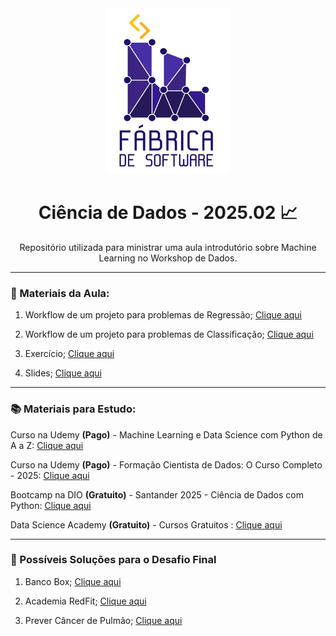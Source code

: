 <div align='center'>
    <img src='image.png' width=200px, height=265px></img>
</div>

<div align='center'>
    <h1 text-align='center'>Ciência de Dados - 2025.02 📈</h1>
</div>

<div align='center'>
    <P text-align='center'>Repositório utilizada para ministrar uma aula introdutório sobre Machine Learning no Workshop de Dados.</P>
</div>

---

### 📖 Materiais da Aula:

1. Workflow de um projeto para problemas de Regressão; <a href="notebooks/regressao.ipynb">Clique aqui</a>

2. Workflow de um projeto para problemas de Classificação; <a href="notebooks/classificacao.ipynb">Clique aqui</a>

3. Exercício; <a href="exercicio/Exercicio.md">Clique aqui</a>

4. Slides; <a href="https://gamma.app/docs/Introducao-a-Machine-Learning-com-Python-9m392hxrzaa62qc">Clique aqui</a>

---

### 📚 Materiais para Estudo:

Curso na Udemy **(Pago)** - Machine Learning e Data Science com Python de A a Z: <a href="https://www.udemy.com/share/101sO83@CTwZ7GsupE_giZm8Pgz09GiOMSnD2ksySY82p_5Sw73L0yjHA4Wl72NTe2a8UTKdkg==/">Clique aqui</a>

Curso na Udemy **(Pago)** - Formação Cientista de Dados: O Curso Completo - 2025: <a href="https://www.udemy.com/share/101Xys3@kjSBdYF7XO1U5XLGXG7vf2D9bEcbyxBNCY6KLikwD8wX7vXLOMU6M9SkqhTOhu5jiA==/">Clique aqui</a>

Bootcamp na DIO **(Gratuito)** - Santander 2025 - Ciência de Dados com Python: <a href="https://app.santanderopenacademy.com/en/program/santander-bootcamp-2025-2-sem?utm_source=DIO&utm_medium=Enroll&utm_campaign=SOABR-santander-bootcamp-2025-2-sem">Clique aqui</a>

Data Science Academy **(Gratuito)** - Cursos Gratuitos : <a href="https://www.datascienceacademy.com.br/cursosgratuitos?msg=not-logged-in">Clique aqui</a>

---

### 🔎 Possíveis Soluções para o Desafio Final

1. Banco Box; <a href="desafio_final/banco_box.ipynb">Clique aqui</a>

2. Academia RedFit; <a href="desafio_final/academia_redfit.ipynb">Clique aqui</a>

3. Prever Câncer de Pulmão; <a href="desafio_final/pneumologista.ipynb">Clique aqui</a>